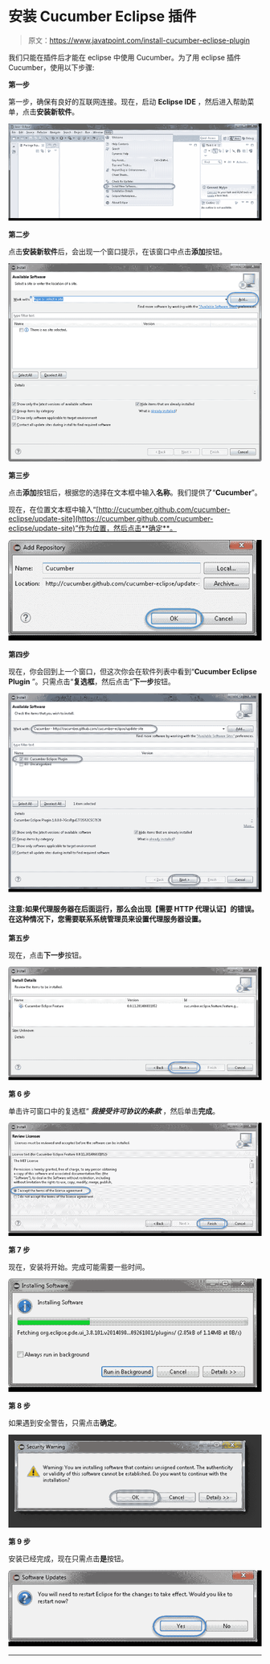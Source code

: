 # 安装 Cucumber Eclipse 插件

> 原文：<https://www.javatpoint.com/install-cucumber-eclipse-plugin>

我们只能在插件后才能在 eclipse 中使用 Cucumber。为了用 eclipse 插件 Cucumber，使用以下步骤:

**第一步**

第一步，确保有良好的互联网连接。现在，启动 **Eclipse IDE** ，然后进入帮助菜单，点击**安装新软件**。

![Install Cucumber Eclipse Plugin](img/78fae373af2b8d196df800ff7bbd97d3.png)

**第二步**

点击**安装新软件**后，会出现一个窗口提示，在该窗口中点击**添加**按钮。

![Install Cucumber Eclipse Plugin](img/1b5c9ba60033f1f6f0946c6365b55b17.png)

**第三步**

点击**添加**按钮后，根据您的选择在文本框中输入**名称**。我们提供了“**Cucumber**”。

现在，在位置文本框中输入“[http://cucumber.github.com/cucumber-eclipse/update-site](https://cucumber.github.com/cucumber-eclipse/update-site)”作为位置，然后点击**确定**。

![Install Cucumber Eclipse Plugin](img/7bebe5a5db9c35517b48300a620e15ba.png)

**第四步**

现在，你会回到上一个窗口，但这次你会在软件列表中看到“**Cucumber Eclipse Plugin** ”。只需点击“**复选框**，然后点击“**下一步**按钮。

![Install Cucumber Eclipse Plugin](img/0e6cfd25748234838bc66e3994d49577.png)

#### 注意:如果代理服务器在后面运行，那么会出现【需要 HTTP 代理认证】的错误。在这种情况下，您需要联系系统管理员来设置代理服务器设置。

**第五步**

现在，点击**下一步**按钮。

![Install Cucumber Eclipse Plugin](img/7a0052e8d3aa0fe0178ef8d923a1b6c4.png)

**第 6 步**

单击许可窗口中的复选框“ ***我接受许可协议的条款*** ，然后单击**完成**。

![Install Cucumber Eclipse Plugin](img/e757cf533d82314796ab0f6dab059712.png)

**第 7 步**

现在，安装将开始。完成可能需要一些时间。

![Install Cucumber Eclipse Plugin](img/45464aeb2820913d888950993fb06d39.png)

**第 8 步**

如果遇到安全警告，只需点击**确定**。

![Install Cucumber Eclipse Plugin](img/d408dcbc4c434b02ca4f5cacf688d851.png)

**第 9 步**

安装已经完成，现在只需点击**是**按钮。

![Install Cucumber Eclipse Plugin](img/003f4a5fa5e9b724360a5b1a014cab53.png)

* * *
